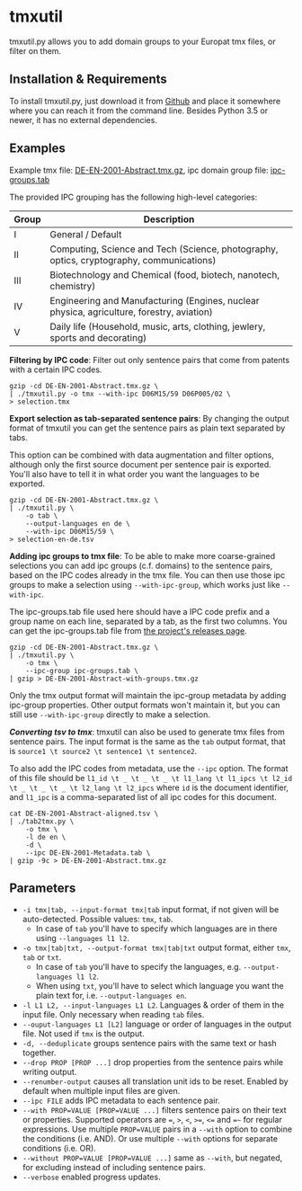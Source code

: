# tmxutil
tmxutil.py allows you to add domain groups to your Europat tmx files, or filter on them.

## Installation & Requirements
To install tmxutil.py, just download it from [Github](https://github.com/paracrawl/tmxutil) and place it somewhere where you can reach it from the command line. Besides Python 3.5 or newer, it has no external dependencies.

## Examples

Example tmx file: [DE-EN-2001-Abstract.tmx.gz](https://github.com/paracrawl/tmxutil/files/5062356/DE-EN-2001-Abstract.tmx.gz), ipc domain group file: [ipc-groups.tab](https://github.com/paracrawl/tmxutil/raw/master/ipc-groups.tab)

The provided IPC grouping has the following high-level categories:

| Group | Description |
|---|---|
| I | General / Default |
| II | Computing, Science and Tech (Science, photography, optics, cryptography, communications)	|
| III | Biotechnology and Chemical (food, biotech, nanotech, chemistry) |
| IV | Engineering and Manufacturing (Engines, nuclear physica, agriculture, forestry, aviation) |
| V | Daily life (Household, music, arts, clothing, jewlery, sports and decorating) |

**Filtering by IPC code**: Filter out only sentence pairs that come from patents with a certain IPC codes.

```
gzip -cd DE-EN-2001-Abstract.tmx.gz \
| ./tmxutil.py -o tmx --with-ipc D06M15/59 D06P005/02 \
> selection.tmx
```

**Export selection as tab-separated sentence pairs**: By changing the output format of tmxutil you can get the sentence pairs as plain text separated by tabs.

This option can be combined with data augmentation and filter options, although only the first source document per sentence pair is exported. You'll also have to tell it in what order you want the languages to be exported.

```
gzip -cd DE-EN-2001-Abstract.tmx.gz \
| ./tmxutil.py \
    -o tab \
    --output-languages en de \
    --with-ipc D06M15/59 \
> selection-en-de.tsv
```

**Adding ipc groups to tmx file**: To be able to make more coarse-grained selections you can add ipc groups (c.f. domains) to the sentence pairs, based on the IPC codes already in the tmx file. You can then use those ipc groups to make a selection using `--with-ipc-group`, which works just like `--with-ipc`.

The ipc-groups.tab file used here should have a IPC code prefix and a group name on each line, separated by a tab, as the first two columns. You can get the ipc-groups.tab file from [the project's releases page](https://github.com/paracrawl/tmxutil/releases).

```
gzip -cd DE-EN-2001-Abstract.tmx.gz \
| ./tmxutil.py \
	-o tmx \
	--ipc-group ipc-groups.tab \
| gzip > DE-EN-2001-Abstract-with-groups.tmx.gz
```

Only the tmx output format will maintain the ipc-group metadata by adding ipc-group properties. Other output formats won't maintain it, but you can still use `--with-ipc-group` directly to make a selection.

***Converting tsv to tmx***: tmxutil can also be used to generate tmx files from sentence pairs. The input format is the same as the `tab` output format, that is `source1 \t source2 \t sentence1 \t sentence2`.

To also add the IPC codes from metadata, use the `--ipc` option. The format of this file should be `l1_id \t _ \t _ \t _ \t l1_lang \t l1_ipcs \t l2_id \t _ \t _ \t _ \t l2_lang \t l2_ipcs` where `id` is the document identifier, and `l1_ipc` is a comma-separated list of all ipc codes for this document.

```
cat DE-EN-2001-Abstract-aligned.tsv \
| ./tab2tmx.py \
    -o tmx \
    -l de en \
    -d \
    --ipc DE-EN-2001-Metadata.tab \
| gzip -9c > DE-EN-2001-Abstract.tmx.gz
```

## Parameters
- `-i tmx|tab, --input-format tmx|tab` input format, if not given will be auto-detected. Possible values: `tmx`, `tab`.
	- In case of `tab` you'll have to specify which languages are in there using `--languages l1 l2`.
- `-o tmx|tab|txt, --output-format tmx|tab|txt` output format, either `tmx`, `tab` or `txt`.
	- In case of `tab` you'll have to specify the languages, e.g. `--output-languages l1 l2`.
	- When using `txt`, you'll have to select which language you want the plain text for, i.e. `--output-languages en`.
- `-l L1 L2, --input-languages L1 L2`. Languages & order of them in the input file. Only necessary when reading `tab` files.
- `--ouput-languages L1 [L2]` language or order of languages in the output file. Not used if `tmx` is the output.
- `-d, --deduplicate` groups sentence pairs with the same text or hash together.
- `--drop PROP [PROP ...]` drop properties from the sentence pairs while writing output.
- `--renumber-output` causes all translation unit ids to be reset. Enabled by default when multiple input files are given.
- `--ipc FILE` adds IPC metadata to each sentence pair.
- `--with PROP=VALUE [PROP=VALUE ...]` filters sentence pairs on their text or properties. Supported operators are `=`, `>`, `<`, `>=`, `<=` and `=~` for regular expressions. Use multiple `PROP=VALUE` pairs in a `--with` option to combine the conditions (i.e. AND). Or use multiple `--with` options for separate conditions (i.e. OR).
- `--without PROP=VALUE [PROP=VALUE ...]` same as `--with`, but negated, for excluding instead of including sentence pairs. 
- `--verbose` enabled progress updates.
